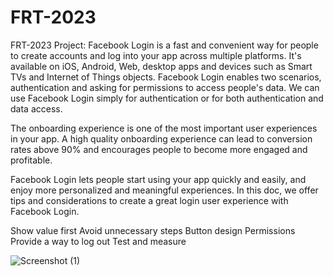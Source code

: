 # FRT-2023

FRT-2023 Project:
Facebook Login is a fast and convenient way for people to create accounts and log into your app across multiple platforms. It's available on iOS, Android, Web, desktop apps and devices such as Smart TVs and Internet of Things objects. Facebook Login enables two scenarios, authentication and asking for permissions to access people's data. We can use Facebook Login simply for authentication or for both authentication and data access.

The onboarding experience is one of the most important user experiences in your app. A high quality onboarding experience can lead to conversion rates above 90% and encourages people to become more engaged and profitable.

Facebook Login lets people start using your app quickly and easily, and enjoy more personalized and meaningful experiences. In this doc, we offer tips and considerations to create a great login user experience with Facebook Login.

Show value first
Avoid unnecessary steps
Button design
Permissions
Provide a way to log out
Test and measure

![Screenshot (1)](https://github.com/sukuberger/FRT-2023/assets/109449780/2ffb803d-ec0e-4473-b2a2-5970125b5c78)
